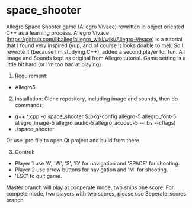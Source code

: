 # space_shooter
Allegro Space Shooter game (Allegro Vivace) rewritten in object oriented C++ as a learning process.
Allegro Vivace (https://github.com/liballeg/allegro_wiki/wiki/Allegro-Vivace) is a tutorial that I found very inspired (yup, and of course it looks doable to me). So I rewrote it (because I'm studying C++), added a second player for fun.
All Image and Sounds kept as original from Allegro tutorial. Game setting is a little bit hard (or I'm too bad at playing)

1. Requirement:
- Allegro5

2. Installation: Clone repository, including image and sounds, then do commands:
- g++ *.cpp -o space_shooter $(pkg-config allegro-5 allegro_font-5 allegro_image-5 allegro_audio-5 allegro_acodec-5 --libs --cflags)
- ./space_shooter

Or use .pro file to open Qt project and build from there. 

3. Control: 
- Player 1 use 'A', 'W', 'S', 'D' for navigation and 'SPACE' for shooting.
- Player 2 use arrow buttons for navigation and 'M' for shooting.
- 'ESC' to quit game.

Master branch will play at cooperate mode, two ships one score.
For compete mode, two players with two scores, please use Seperate_scores branch
